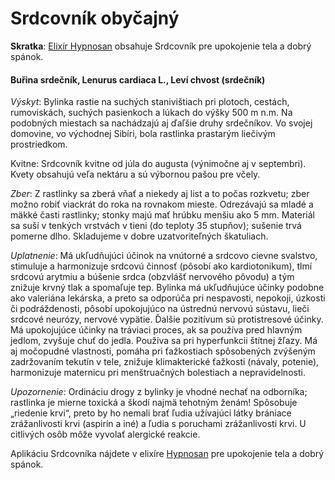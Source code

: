 Srdcovník obyčajný
==================

**Skratka**: [Elixír Hypnosan](../elixiry/hypnosan) obsahuje Srdcovník pre upokojenie
tela a dobrý spánok.

#### Buřina srdečník, Lenurus cardiaca L., Leví chvost (srdečník)

*Výskyt*: Bylinka rastie na suchých stanivištiach pri plotoch, cestách,
rumoviskách, suchých pasienkoch a lúkach do výšky 500 m n.m. Na podobných
miestach sa nachádzajú aj ďaľšie druhy srdečníkov. Vo svojej domovine, vo
východnej Sibíri, bola rastlinka prastarým liečivým prostriedkom.

Kvitne: Srdcovník kvitne od júla do augusta (výnimočne aj v septembri). Kvety
obsahujú veľa nektáru a sú výbornou pašou pre včely.

*Zber*: Z rastlinky sa zberá vňať a niekedy aj list a to počas rozkvetu; zber
možno robiť viackrát do roka na rovnakom mieste. Odrezávajú sa mladé a mäkké
časti rastlinky; stonky majú mať hrúbku menšiu ako 5 mm. Materiál sa suší v
tenkých vrstvách v tieni (do teploty 35 stupňov); sušenie trvá pomerne dlho.
Skladujeme v dobre uzatvoriteľných škatuliach.

*Uplatnenie*: Má ukľudňujúci účinok na vnútorné a srdcovo cievne
svalstvo, stimuluje a harmonizuje srdcovú činnosť (pôsobí ako
kardiotonikum), tlmí srdcovú arytmiu a búšenie srdca (obzvlášť nervového pôvodu)
a tým  znižuje krvný tlak a spomaľuje tep. Bylinka má ukľudňujúce účinky podobne
ako valeriána lekárska, a preto sa odporúča pri nespavosti, nepokoji, úzkosti či
podráždenosti, pôsobí upokojujúco na ústrednú nervovú sústavu, lieči srdcové
neurózy, nervové vypätie. Ďalšie pozitívum sú protistresové účinky. Má
upokojujúce účinky na tráviaci proces, ak sa používa pred hlavným jedlom,
zvyšuje chuť do jedla. Používa sa pri hyperfunkcii štítnej žľazy. Má aj
močopudné vlastnosti, pomáha pri ťažkostiach spôsobených zvýšeným zadržovaním
tekutín v tele,  znižuje klimakterické ťažkosti (návaly, potenie), harmonizuje
maternicu pri menštruačných bolestiach a nepravidelnosti.

*Upozornenie*: Ordináciu drogy z bylinky je vhodné nechať na odborníka;
rastlinka je mierne toxická a škodí najmä tehotným ženám! Spôsobuje „riedenie
krvi“, preto by ho nemali brať ľudia užívajúci látky brániace zrážanlivosti krvi
(aspirín a iné) a ľudia s poruchami zrážanlivosti krvi. U citlivých osôb môže
vyvolať alergické reakcie.

Aplikáciu Srdcovníka nájdete v elixíre [Hypnosan](../elixiry/hypnosan) pre upokojenie
tela a dobrý spánok.

